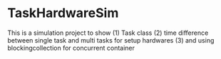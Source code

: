 # TaskHardwareSim
This is a simulation project to show 
(1) Task class 
(2) time difference between single task and multi tasks for setup hardwares 
(3) and using blockingcollection for concurrent container
